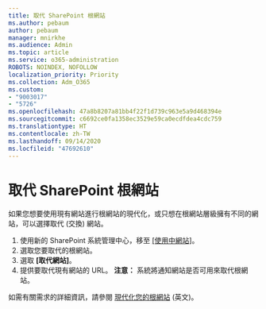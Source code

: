 ```yaml
---
title: 取代 SharePoint 根網站
ms.author: pebaum
author: pebaum
manager: mnirkhe
ms.audience: Admin
ms.topic: article
ms.service: o365-administration
ROBOTS: NOINDEX, NOFOLLOW
localization_priority: Priority
ms.collection: Adm_O365
ms.custom:
- "9003017"
- "5726"
ms.openlocfilehash: 47a8b8207a81bb4f22f1d739c963e5a9d468394e
ms.sourcegitcommit: c6692ce0fa1358ec3529e59ca0ecdfdea4cdc759
ms.translationtype: HT
ms.contentlocale: zh-TW
ms.lasthandoff: 09/14/2020
ms.locfileid: "47692610"
---
```

# <a name="replace-the-sharepoint-root-site"></a>取代 SharePoint 根網站
如果您想要使用現有網站進行根網站的現代化，或只想在根網站層級擁有不同的網站，可以選擇取代 (交換) 網站。

1. 使用新的 SharePoint 系統管理中心，移至 [[使用中網站]](https://admin.microsoft.com/sharepoint?page=siteManagement&modern=true)。
2. 選取您要取代的根網站。
3. 選取 **[取代網站]**。
4. 提供要取代現有網站的 URL。 **注意：** 系統將通知網站是否可用來取代根網站。

如需有關需求的詳細資訊，請參閱 [現代化您的根網站](https://docs.microsoft.com/sharepoint/modern-root-site) (英文)。